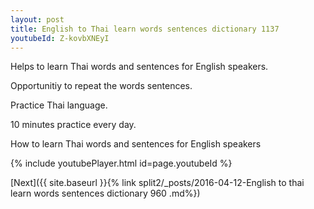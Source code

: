 ```yaml
---
layout: post
title: English to Thai learn words sentences dictionary 1137 
youtubeId: Z-kovbXNEyI
---
```

 
 
Helps to learn Thai words and sentences for English speakers.

Opportunitiy to repeat the words sentences. 

Practice Thai language. 
 
10 minutes practice every day. 
 
How to learn Thai words and sentences for English speakers 
 
{% include youtubePlayer.html id=page.youtubeId %}
 
 
[Next]({{ site.baseurl }}{% link  split2/_posts/2016-04-12-English to thai learn words sentences dictionary 960 .md%})
 
